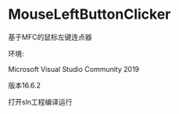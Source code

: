 # MouseLeftButtonClicker
基于MFC的鼠标左键连点器

环境:

Microsoft Visual Studio Community 2019

版本16.6.2

打开sln工程编译运行